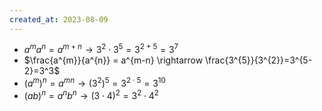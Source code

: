 ```yaml
---
created_at: 2023-08-09
---
```


- $a^{m}a^{n} = a^{m+n} \rightarrow 3^{2} \cdot 3^{5}= 3^{2+5}=3^7$  
- $\frac{a^{m}}{a^{n}} = a^{m-n} \rightarrow \frac{3^{5}}{3^{2}}=3^{5-2}=3^3$ 
- $(a^{m})^{n} = a^{mn} \rightarrow (3^{2})^{5} = 3^{2 \cdot 5} = 3^{10}$ 
- $(ab)^{n}=a^{n}b^{n} \rightarrow (3\cdot 4)^{2} = 3^{2}\cdot4^{2}$ 










